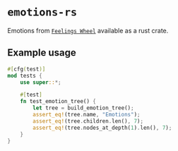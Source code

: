 # `emotions-rs`

Emotions from [`Feelings Wheel`](https://feelingswheel.com) available as a rust crate.

## Example usage

```rust
#[cfg(test)]
mod tests {
    use super::*;

    #[test]
    fn test_emotion_tree() {
        let tree = build_emotion_tree();
        assert_eq!(tree.name, "Emotions");
        assert_eq!(tree.children.len(), 7);
        assert_eq!(tree.nodes_at_depth(1).len(), 7);
    }
}
```